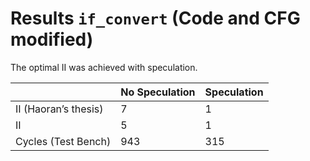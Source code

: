 # Results `if_convert` (Code and CFG modified)

The optimal II was achieved with speculation.

|                      | No Speculation   | Speculation       |
|----------------------|------------------|-------------------|
| II (Haoran’s thesis) | 7                | 1                 |
| II                   | 5                | 1                 |
| Cycles (Test Bench)  | 943 | 315    |
